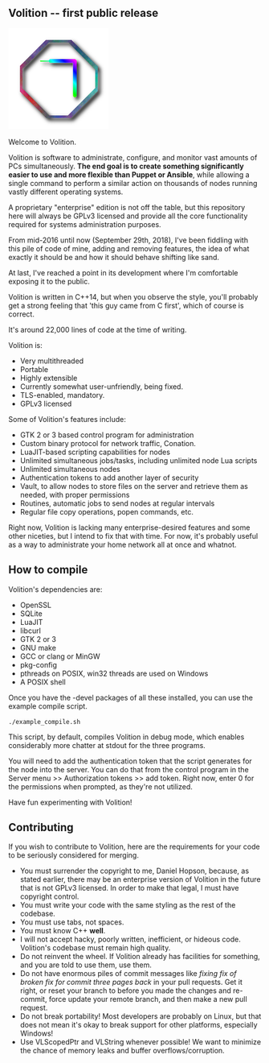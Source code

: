## Volition -- first public release

![Volition about logo](https://raw.githubusercontent.com/Subsentient/volition/master/src/control/icons/ctlabout.png)


Welcome to Volition.

Volition is software to administrate, configure, and monitor vast amounts of PCs simultaneously.
**The end goal is to create something significantly easier to use and more flexible than Puppet or Ansible**, while allowing a single command to perform a similar action on thousands of nodes running vastly different operating systems.

A proprietary "enterprise" edition is not off the table, but this repository here will always be GPLv3 licensed and provide all the core functionality required for systems administration purposes.

From mid-2016 until now (September 29th, 2018), I've been fiddling with this pile of code of mine,
adding and removing features, the idea of what exactly it should be and how it should behave shifting like sand.

At last, I've reached a point in its development where I'm comfortable exposing it to the public.

Volition is written in C++14, but when you observe the style, you'll probably get a strong feeling that 'this guy came from C first',
which of course is correct.

It's around 22,000 lines of code at the time of writing.

Volition is:
* Very multithreaded
* Portable
* Highly extensible
* Currently somewhat user-unfriendly, being fixed.
* TLS-enabled, mandatory.
* GPLv3 licensed

Some of Volition's features include:
* GTK 2 or 3 based control program for administration
* Custom binary protocol for network traffic, Conation.
* LuaJIT-based scripting capabilities for nodes
* Unlimited simultaneous jobs/tasks, including unlimited node Lua scripts
* Unlimited simultaneous nodes
* Authentication tokens to add another layer of security
* Vault, to allow nodes to store files on the server and retrieve them as needed, with proper permissions
* Routines, automatic jobs to send nodes at regular intervals
* Regular file copy operations, popen commands, etc.

Right now, Volition is lacking many enterprise-desired features and some other niceties, but I intend to fix that with time.
For now, it's probably useful as a way to administrate your home network all at once and whatnot.

## How to compile

Volition's dependencies are:
* OpenSSL
* SQLite
* LuaJIT
* libcurl
* GTK 2 or 3
* GNU make
* GCC or clang or MinGW
* pkg-config
* pthreads on POSIX, win32 threads are used on Windows
* A POSIX shell

Once you have the -devel packages of all these installed, you can use the example compile script.

```
./example_compile.sh
```
This script, by default, compiles Volition in debug mode, which enables considerably more chatter at stdout for the three programs.

You will need to add the authentication token that the script generates for the node into the server. You can do that from the control program in the Server menu >> Authorization tokens >> add token. Right now, enter 0 for the permissions when prompted, as they're not utilized.

Have fun experimenting with Volition!


## Contributing

If you wish to contribute to Volition, here are the requirements for your code to be seriously considered for merging.

* You must surrender the copyright to me, Daniel Hopson, because, as stated earlier, there may be an enterprise version of Volition in the future that is not GPLv3 licensed. In order to make that legal, I must have copyright control.
* You must write your code with the same styling as the rest of the codebase.
* You must use tabs, not spaces.
* You must know C++ **well**.
* I will not accept hacky, poorly written, inefficient, or hideous code. Volition's codebase must remain high quality.
* Do not reinvent the wheel. If Volition already has facilities for something, and you are told to use them, use them.
* Do not have enormous piles of commit messages like _fixing fix of broken fix for commit three pages back_ in your pull requests. Get it right, or reset your branch to before you made the changes and re-commit, force update your remote branch, and then make a new pull request.
* Do not break portability! Most developers are probably on Linux, but that does not mean it's okay to break support for other platforms, especially Windows!
* Use VLScopedPtr and VLString whenever possible! We want to minimize the chance of memory leaks and buffer overflows/corruption.


